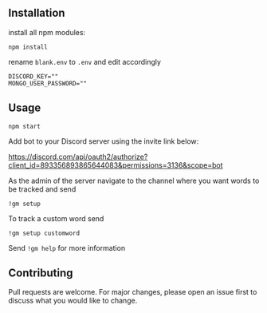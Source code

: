 ## Installation

install all npm modules:

```
npm install
```

rename `blank.env` to `.env` and edit accordingly

```
DISCORD_KEY=""
MONGO_USER_PASSWORD=""
```

## Usage
```
npm start
```

Add bot to your Discord server using the invite link below:

https://discord.com/api/oauth2/authorize?client_id=893356893865644083&permissions=3136&scope=bot

As the admin of the server navigate to the channel where you want words to be tracked and send
```
!gm setup
```

To track a custom word send
```
!gm setup customword
```

Send `!gm help` for more information

## Contributing
Pull requests are welcome. For major changes, please open an issue first to discuss what you would like to change.